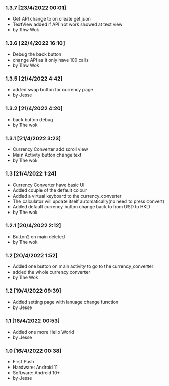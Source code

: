 ### 1.3.7 [23/4/2022 00:01]

- Get API change to on create get json
- TextView added if API not work showed at text view
- by Thw Wok

### 1.3.6 [22/4/2022 16:10]

- Debug the back button
- change API as it only have 100 calls
- by Thw Wok


### 1.3.5 [21/4/2022 4:42]

- added swap button for currency page
- by Jesse

### 1.3.2 [21/4/2022 4:20]

- back button debug
- by The wok

### 1.3.1 [21/4/2022 3:23]

- Currency Converter add scroll view
- Main Activity button change text
- by The wok

### 1.3 [21/4/2022 1:24]

- Currency Converter have basic UI
- Added couple of the default colour
- Added a virtual keyboard to the currency_converter
- The calculator will update itself automatically(no need to press convert)
- Added default currency button change back to from USD to HKD
- by The wok


### 1.2.1 [20/4/2022 2:12]

- Button2 on main deleted
- by The wok



### 1.2 [20/4/2022 1:52]

- Added one button on main activity to go to the currency_converter
- added the whole currency converter
- by The Wok

### 1.2 [19/4/2022 09:39]

- Added setting page with lanuage change function
- by Jesse


### 1.1 [16/4/2022 00:53]

- Added one more Hello World
- by Jesse

### 1.0 [16/4/2022 00:38]

- First Push 
- Hardware: Android 11
- Software: Android 10+
- by Jesse
